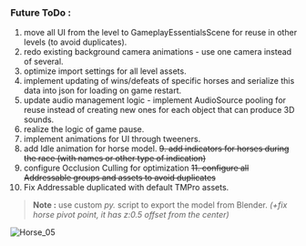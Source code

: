 ### Future ToDo : 

1. move all UI from the level to GameplayEssentialsScene for reuse in other levels (to avoid duplicates).
2. redo existing background camera animations - use one camera instead of several.
3. optimize import settings for all level assets.
4. implement updating of wins/defeats of specific horses and serialize this data into json for loading on game restart.
5. update audio management logic - implement AudioSource pooling for reuse instead of creating new ones for each object that can produce 3D sounds. 
6. realize the logic of game pause.
7. implement animations for UI through tweeners.
8. add Idle animation for horse model.
~~9. add indicators for horses during the race (with names or other type of indication)~~
10. configure Occlusion Culling for optimization
~~11. configure all Addressable groups and assets to avoid duplicates~~
12. Fix Addressable duplicated with default TMPro assets.

> **Note :** use custom *py.* script to export the model from Blender. *(+fix horse pivot point, it has z:0.5 offset from the center)*

![Horse_05](https://github.com/user-attachments/assets/fbfd99a3-dca5-4dcf-baec-86851fc8849d)
